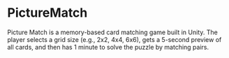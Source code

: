 # PictureMatch
Picture Match is a memory-based card matching game built in Unity. The player selects a grid size (e.g., 2x2, 4x4, 6x6), gets a 5-second preview of all cards, and then has 1 minute to solve the puzzle by matching pairs.
